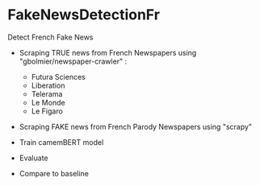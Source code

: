 # FakeNewsDetectionFr

Detect French Fake News

- Scraping TRUE news from French Newspapers  using "gbolmier/newspaper-crawler" : 
  - Futura Sciences
  - Liberation
  - Telerama
  - Le Monde
  - Le Figaro

- Scraping FAKE news from French Parody Newspapers using "scrapy"

- Train camemBERT model 
- Evaluate 
- Compare to baseline
